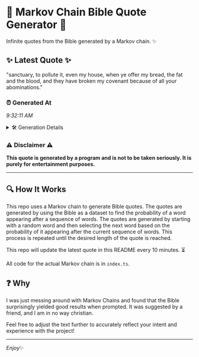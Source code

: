 # 📖 Markov Chain Bible Quote Generator 📖

Infinite quotes from the Bible generated by a Markov chain. ✨

## ✨ Latest Quote ✨
"sanctuary, to pollute it, even my house, when ye offer my bread, the fat and the blood, and they have broken my covenant because of all your abominations."

### ⏰ Generated At
*9:32:11 AM*

<details>
    <summary>🛠️ Generation Details</summary>
    <p>
        <strong>🌱 Seed:</strong> sanctuary,<br>
        <strong>🔄 Iterations:</strong> 27<br>
        <strong>📜 Context History:</strong><br>[ sanctuary, ]: to<br>[ sanctuary,, to ]: pollute<br>[ sanctuary,, to, pollute ]: it,<br>[ sanctuary,, to, pollute, it, ]: even<br>[ sanctuary,, to, pollute, it,, even ]: my<br>[ sanctuary,, to, pollute, it,, even, my ]: house,<br>[ to, pollute, it,, even, my, house, ]: when<br>[ pollute, it,, even, my, house,, when ]: ye<br>[ it,, even, my, house,, when, ye ]: offer<br>[ even, my, house,, when, ye, offer ]: my<br>[ my, house,, when, ye, offer, my ]: bread,<br>[ house,, when, ye, offer, my, bread, ]: the<br>[ when, ye, offer, my, bread,, the ]: fat<br>[ ye, offer, my, bread,, the, fat ]: and<br>[ offer, my, bread,, the, fat, and ]: the<br>[ my, bread,, the, fat, and, the ]: blood,<br>[ bread,, the, fat, and, the, blood, ]: and<br>[ the, fat, and, the, blood,, and ]: they<br>[ fat, and, the, blood,, and, they ]: have<br>[ and, the, blood,, and, they, have ]: broken<br>[ the, blood,, and, they, have, broken ]: my<br>[ blood,, and, they, have, broken, my ]: covenant<br>[ and, they, have, broken, my, covenant ]: because<br>[ they, have, broken, my, covenant, because ]: of<br>[ have, broken, my, covenant, because, of ]: all<br>[ broken, my, covenant, because, of, all ]: your<br>[ my, covenant, because, of, all, your ]: abominations.<br>
    </p>
</details>

### ⚠️ Disclaimer ⚠️
**This quote is generated by a program and is not to be taken seriously. It is purely for entertainment purposes.**

---

## 🔍 How It Works

This repo uses a Markov chain to generate Bible quotes. The quotes are generated by using the Bible as a dataset to find the probability of a word appearing after a sequence of words. The quotes are generated by starting with a random word and then selecting the next word based on the probability of it appearing after the current sequence of words. This process is repeated until the desired length of the quote is reached.

This repo will update the latest quote in this README every 10 minutes. ⏳

All code for the actual Markov chain is in `index.ts`.

## ❓ Why

I was just messing around with Markov Chains and found that the Bible surprisingly yielded good results when prompted. 
It was suggested by a friend, and I am in no way christian.

Feel free to adjust the text further to accurately reflect your intent and experience with the project!

---

*Enjoy*✨
